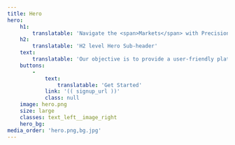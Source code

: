 ```yaml
---
title: Hero
hero:
    h1: 
        translatable: 'Navigate the <span>Markets</span> with Precision'
    h2: 
        translatable: 'H2 level Hero Sub-header'
    text: 
        translatable: 'Our objective is to provide a user-friendly platform that delivers real-time data, advanced analytics, and predictive tools for well-informed investments.'
    buttons:
        -
            text: 
                translatable: 'Get Started'
            link: '(( signup_url ))'
            class: null
    image: hero.png
    size: large
    classes: text_left__image_right
    hero_bg:
media_order: 'hero.png,bg.jpg'
---
```


